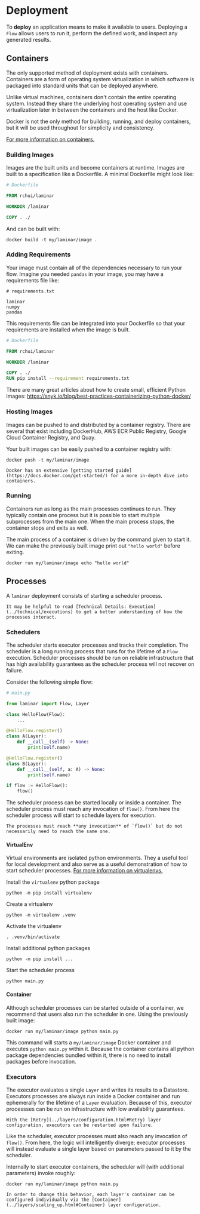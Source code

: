 # Deployment

To **deploy** an application means to make it available to users. Deploying a `Flow` allows users to run it, perform the defined work, and inspect any generated results.

## Containers

The only supported method of deployment exists with containers. Containers are a form of operating system virtualization in which software is packaged into standard units that can be deployed anywhere.

Unlike virtual machines, containers don't contain the entire operating system. Instead they share the underlying host operating system and use virtualization later in between the containers and the host like Docker.

Docker is not the only method for building, running, and deploy containers, but it will be used throughout for simplicity and consistency.

[For more information on containers.](https://www.docker.com/resources/what-container)

### Building Images

Images are the built units and become containers at runtime. Images are built to a specification like a Dockerfile. A minimal Dockerfile might look like:

```dockerfile
# Dockerfile

FROM rchui/laminar

WORKDIR /laminar

COPY . ./
```

And can be built with:

```
docker build -t my/laminar/image .
```

### Adding Requirements

Your image must contain all of the dependencies necessary to run your flow. Imagine you needed `pandas` in your image, you may have a requirements file like:

```
# requirements.txt

laminar
numpy
pandas
```

This requirements file can be integrated into your Dockerfile so that your requirements are installed when the image is built.

```dockerfile
# Dockerfile

FROM rchui/laminar

WORKDIR /laminar

COPY . ./
RUN pip install --requirement requirements.txt
```

There are many great articles about how to create small, efficient Python images: https://snyk.io/blog/best-practices-containerizing-python-docker/

### Hosting Images

Images can be pushed to and distributed by a container registry. There are several that exist including DockerHub, AWS ECR Public Registry, Google Cloud Container Registry, and Quay.

Your built images can be easily pushed to a container registry with:

```
docker push -t my/laminar/image
```

```{tip}
Docker has an extensive [getting started guide](https://docs.docker.com/get-started/) for a more in-depth dive into containers.
```

### Running

Containers run as long as the main processes continues to run. They typically contain one process but it is possible to start multiple subprocesses from the main one. When the main process stops, the container stops and exits as well.

The main process of a container is driven by the command given to start it. We can make the previously built image print out `"hello world"` before exiting.

```
docker run my/laminar/image echo "hello world"
```

## Processes

A `laminar` deployment consists of starting a scheduler process.

```{note}
It may be helpful to read [Technical Details: Execution](../technical/executions) to get a better understanding of how the processes interact.
```

### Schedulers

The scheduler starts executor processes and tracks their completion. The scheduler is a long running process that runs for the lifetime of a `Flow` execution. Scheduler processes should be run on reliable infrastructure that has high availability guarantees as the scheduler process will not recover on failure.

Consider the following simple flow:

```python
# main.py

from laminar import Flow, Layer

class HelloFlow(Flow):
    ...

@HelloFlow.register()
class A(Layer):
    def __call__(self) -> None:
        print(self.name)

@HelloFlow.register()
class B(Layer):
    def __call__(self, a: A) -> None:
        print(self.name)

if flow := HelloFlow():
    flow()
```

The scheduler process can be started locally or inside a container. The scheduler process must reach any invocation of `flow()`. From here the scheduler process will start to schedule layers for execution.

```{tip}
The processes must reach **any invocation** of `flow()` but do not necessarily need to reach the same one.
```

#### VirtualEnv

Virtual environments are isolated python environments. They a useful tool for local development and also serve as a useful demonstration of how to start scheduler processes. [For more information on virtualenvs.](https://virtualenv.pypa.io/en/latest/)

Install the `virtualenv` python package
```
python -m pip install virtualenv
```

Create a virtualenv
```
python -m virtualenv .venv
```

Activate the virtualenv
```
. .venv/bin/activate
```

Install additional python packages
```
python -m pip install ...
```

Start the scheduler process
```
python main.py
```

#### Container

Although scheduler processes can be started outside of a container, we recommend that users also run the scheduler in one. Using the previously built image:
```
docker run my/laminar/image python main.py
```

This command will starts a `my/laminar/image` Docker container and executes `python main.py` within it. Because the container contains all python package dependencies bundled within it, there is no need to install packages before invocation.

### Executors

The executor evaluates a single `Layer` and writes its results to a Datastore. Executors processes are always run inside a Docker container and run ephemerally for the lifetime of a `Layer` evaluation. Because of this, executor processses can be run on infrastructure with low availability guarantees.

```{tip}
With the [Retry](../layers/configuration.html#Retry) layer configuration, executors can be restarted upon failure.
```

Like the scheduler, executor processes must also reach any invocation of `flow()`. From here, the logic will intelligently diverge; executor processes will instead evaluate a single layer based on parameters passed to it by the scheduler.

Internally to start executor containers, the scheduler will (with additional parameters) invoke roughly:

```
docker run my/laminar/image python main.py
```

```{tip}
In order to change this behavior, each layer's container can be configured individually via the [Container](../layers/scaling_up.html#Container) layer configuration.
```
